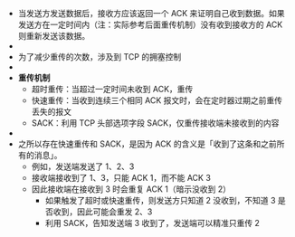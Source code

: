 - 当发送方发送数据后，接收方应该返回一个 ACK 来证明自己收到数据。如果发送方在一定时间内（注：实际参考后面重传机制）没有收到接收方的 ACK 则重新发送该数据。
-
- 为了减少重传的次数，涉及到 TCP 的拥塞控制
-
- **重传机制**
	- 超时重传：当超过一定时间未收到 ACK，重传
	- 快速重传：当收到连续三个相同 ACK 报文时，会在定时器过期之前重传丢失的报文
	- SACK：利用 TCP 头部选项字段 SACK，仅重传接收端未接收到的内容
-
- 之所以存在快速重传和 SACK，是因为 ACK 的含义是「收到了这条和之前所有的消息」。
	- 例如，发送端发送了 1、2、3
	- 接收端接收到了 1、3，只能 ACK 1，而不能 ACK 3
	- 因此接收端在接收到 3 时会重复 ACK 1（暗示没收到 2）
		- 如果触发了超时或快速重传，则发送方只知道 2 没收到，不知道 3 是否收到，因此可能会重发 2、3
		- 利用 SACK，告知发送端 3 收到了，发送端可以精准只重传 2
